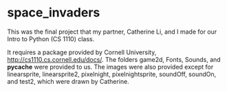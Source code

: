 # space_invaders

This was the final project that my partner, Catherine Li, and I made for our Intro to Python (CS 1110) class.

It requires a package provided by Cornell University, http://cs1110.cs.cornell.edu/docs/.
The folders game2d, Fonts, Sounds, and __pycache__ were provided to us. The images were also provided except for 
linearsprite, linearsprite2, pixelnight, pixelnightsprite, soundOff, soundOn, and test2, which were drawn by Catherine.

